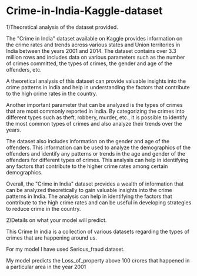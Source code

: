 # Crime-in-India-Kaggle-dataset
1)Theoretical analysis of the dataset provided. 

The "Crime in India" dataset available on Kaggle provides information on the crime rates and trends across various states and Union territories in India between the years 2001 and 2014. The dataset contains over 3.3 million rows and includes data on various parameters such as the number of crimes committed, the types of crimes, the gender and age of the offenders, etc. 

A theoretical analysis of this dataset can provide valuable insights into the crime patterns in India and help in understanding the factors that contribute to the high crime rates in the country. 

Another important parameter that can be analyzed is the types of crimes that are most commonly reported in India. By categorizing the crimes into different types such as theft, robbery, murder, etc., it is possible to identify the most common types of crimes and also analyze their trends over the years. 

The dataset also includes information on the gender and age of the offenders. This information can be used to analyze the demographics of the offenders and identify any patterns or trends in the age and gender of the offenders for different types of crimes. This analysis can help in identifying any factors that contribute to the higher crime rates among certain demographics. 

Overall, the "Crime in India" dataset provides a wealth of information that can be analyzed theoretically to gain valuable insights into the crime patterns in India. The analysis can help in identifying the factors that contribute to the high crime rates and can be useful in developing strategies to reduce crime in the country.

2)Details on what your model will predict.

This Crime In india is a collection of various datasets regarding the types of crimes that are happening around us.

For my model I have used Serious_fraud dataset.

My model predicts the Loss_of_property above 100 crores that happened in a particular area in the year 2001


